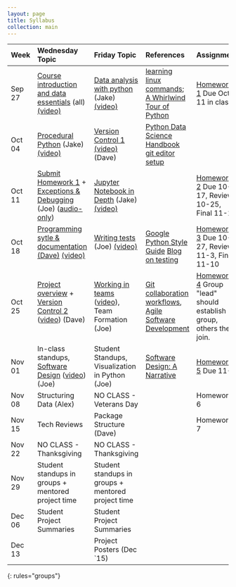 ```yaml
---
layout: page
title: Syllabus
collection: main
---
```


| Week      | Wednesday Topic | Friday Topic   | References | Assignment |
|:----------|:----------------|:---------------|:-------------------|:-------------|
|Sep 27 | [Course introduction and data essentials](https://github.com/UWSEDS/LectureNotes/blob/master/01-Course-Introduction-And-Data-Essentials.ppt?raw=true) (all) [(video)](https://uw.hosted.panopto.com/Panopto/Pages/Viewer.aspx?id=caf583cf-f9c6-493f-8e07-a462e03e2354)      | [Data analysis with python](https://github.com/UWSEDS/LectureNotes/blob/master/02-Python-and-Data/Lecture-Python-And-Data-Autumn-2017.ipynb) (Jake) [(video)](https://uw.hosted.panopto.com/Panopto/Pages/Viewer.aspx?id=250b4f48-0ffc-4322-86cf-1465be8d46b5)    | [learning linux commands](http://linuxcommand.org/lc3_learning_the_shell.php); [A Whirlwind Tour of Python](https://jakevdp.github.io/WhirlwindTourOfPython/) | [Homework 1](https://classroom.github.com/a/yiSZgFof) Due Oct 11 in class. |
|Oct 04 | [Procedural Python](https://github.com/UWSEDS/LectureNotes-Autumn2017/tree/master/03-Procedural-Python) (Jake) [(video)](https://uw.hosted.panopto.com/Panopto/Pages/Viewer.aspx?id=145411f3-bcf8-4fe8-82ae-72a3ba4154e2)                  | [Version Control 1](https://github.com/UWSEDS/LectureNotes-Autumn2017/blob/master/04-Introduction-to-Version-Control,-part-1.pptx?raw=true)<br>[(video)](https://uw.hosted.panopto.com/Panopto/Pages/Viewer.aspx?id=dd3c0581-2624-4fea-9713-f89922d1d52a) (Dave)  | [Python Data Science Handbook](https://jakevdp.github.io/PythonDataScienceHandbook/) <br> [git editor setup](http://swcarpentry.github.io/git-novice/02-setup/)  | |
|Oct 11 | [Submit Homework 1](hw1_example_submission.md) + [Exceptions & Debugging](https://github.com/UWSEDS/LectureNotes/tree/master/Debugging-and-Exceptions) (Joe) ([audio-only](https://uw.hosted.panopto.com/Panopto/Pages/Viewer.aspx?id=72e61808-25b8-4d0c-9075-b41b72b9a190))                     | [Jupyter Notebook in Depth](https://github.com/UWSEDS/LectureNotes-Autumn2017/tree/master/06-Jupyter-Notebook-In-Depth) (Jake) [(video)](https://uw.hosted.panopto.com/Panopto/Pages/Viewer.aspx?id=f3d240aa-3c10-4439-bba0-629e74b4bde7)               | | [Homework 2](https://classroom.github.com/a/LvWgZBw1) Due 10-17, Review 10-25, Final 11-1 |
|Oct 18 | [Programming sytle & documentation (Dave)](https://github.com/UWSEDS/LectureNotes-Autumn2017/blob/master/07.Documentation_and_Style.pptx?raw=true) [(video)](https://uw.hosted.panopto.com/Panopto/Pages/Viewer.aspx?id=dcc96257-e1ee-4c0d-81d4-24375b2df3d9)         |[Writing tests](https://github.com/UWSEDS/LectureNotes/tree/master/Unit-Tests) (Joe) [(video)](https://uw.hosted.panopto.com/Panopto/Pages/Viewer.aspx?id=e21fcafc-2c2c-4387-97de-daeeb4563342)                        | [Google Python Style Guide](https://google.github.io/styleguide/pyguide.html) [Blog on testing](https://jeffknupp.com/blog/2013/12/09/improve-your-python-understanding-unit-testing/) | [Homework 3]( https://classroom.github.com/a/7OECx3mJ) Due 10-27, Review 11-3, Final 11-10|
|Oct 25 |[Project overview](https://github.com/UWSEDS/LectureNotes-Autumn2017/blob/master/09-Project-overview.pptx?raw=true) + [Version Control 2](https://github.com/UWSEDS/LectureNotes-Autumn2017/blob/master/09-Version_Control_p2.pptx?raw=true) ([video](https://uw.hosted.panopto.com/Panopto/Pages/Viewer.aspx?id=d2fb8374-6b62-4b91-91d1-aa379c6b15e0)) (Dave)       | [Working in teams](https://github.com/UWSEDS/LectureNotes/blob/master/Working-in-Teams.pdf) ([video](https://uw.hosted.panopto.com/Panopto/Pages/Viewer.aspx?id=5d5cb792-72ca-474e-b7c9-95be644319af)), Team Formation (Joe)         | [Git collaboration workflows](https://www.atlassian.com/git/tutorials/comparing-workflows), [Agile Software Development](https://www.cs.colorado.edu/~kena/classes/5828/s07/lectures/24/lecture24.pdf)| [Homework 4](https://classroom.github.com/g/TFq4lXde) Group "lead" should establish group, others then join. |
|Nov 01 |In-class standups, [Software Design](https://github.com/UWSEDS/LectureNotes/blob/master/Software-Design.pdf) ([video](https://uw.hosted.panopto.com/Panopto/Pages/Viewer.aspx?id=07109e21-9f08-44d2-bb6e-440c0d7515c5)) (Joe) | Student Standups, Visualization in Python (Joe) | [Software Design: A Narrative](http://wiki.c2.com/?WhatIsSoftwareDesign) | [Homework 5](https://github.com/UWSEDS/hw5-aut17) Due 11-8 |
|Nov 08 | Structuring Data (Alex)      | NO CLASS - Veterans Day | | Homework 6 |
|Nov 15 |Tech Reviews      | Package Structure (Dave) | | Homework 7 |
|Nov 22 |NO CLASS - Thanksgiving                           | NO CLASS - Thanksgiving        | |            |
|Nov 29 |Student standups in groups + mentored project time | Student standups in groups + mentored project time | | |
|Dec 06 |Student Project Summaries                         | Student Project Summaries      | |            |
|Dec 13 |                                                  | Project Posters (Dec `15)      | |            |
{: rules="groups"}
